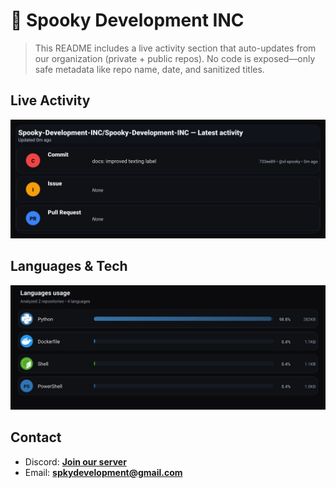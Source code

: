# 👻 Spooky Development INC

> This README includes a live activity section that auto-updates from our organization (private + public repos). No code is exposed—only safe metadata like repo name, date, and sanitized titles.

## Live Activity
![Repo Snapshot](./assets/repo-snapshot.svg?v=a71f506e24)

## Languages & Tech
![Languages Usage](./assets/languages.svg?v=5ecb45f202)

## Contact
- Discord: **[Join our server](#)**
- Email: **spkydevelopment@gmail.com**
